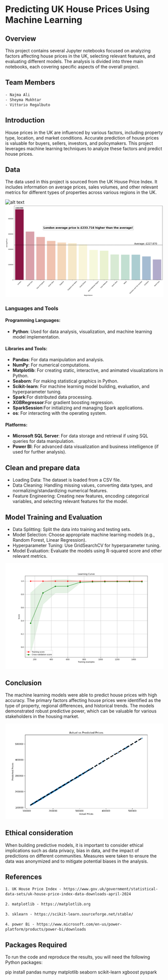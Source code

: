 # Predicting UK House Prices Using Machine Learning

## Overview 

This project contains several Jupyter notebooks focused on analyzing factors affecting house prices in the UK, selecting relevant features, and evaluating different models. The analysis is divided into three main notebooks, each covering specific aspects of the overall project.

## Team Members 
    - Najma Ali
    - Sheyma Mukhtar
    - Vittorio Regalbuto


## Introduction 

House prices in the UK are influenced by various factors, including property type, location, and market conditions. Accurate prediction of house prices is valuable for buyers, sellers, investors, and policymakers. This project leverages machine learning techniques to analyze these factors and predict house prices.

## Data

The data used in this project is sourced from the UK House Price Index. It includes information on average prices, sales volumes, and other relevant metrics for different types of properties across various regions in the UK.

![alt text](<Screenshot 2024-07-22 202208-1.png>)
![alt text](Output/by_region.png)

### Languages and Tools

#### Programming Languages:
- **Python**: Used for data analysis, visualization, and machine learning model implementation.

#### Libraries and Tools:
- **Pandas**: For data manipulation and analysis.
- **NumPy**: For numerical computations.
- **Matplotlib**: For creating static, interactive, and animated visualizations in Python.
- **Seaborn**: For making statistical graphics in Python.
- **Scikit-learn**: For machine learning model building, evaluation, and hyperparameter tuning.
- **Spark**:For distributed data processing.
- **XGBRegressor**:For gradient boosting regression.
- **SparkSession**:For initializing and managing Spark applications.
- **os**: For interacting with the operating system.

#### Platforms:

- **Microsoft SQL Server**: For data storage and retrieval if using SQL queries for data manipulation.
- **Power BI**: For advanced data visualization and business intelligence (if used for further analysis).


## Clean and prepare data

 - Loading Data: The dataset is loaded from a CSV file.
 - Data Cleaning: Handling missing values, converting data types, and normalizing/standardizing numerical features.
 - Feature Engineering: Creating new features, encoding categorical variables, and selecting relevant features for the model.

## Model Training and Evaluation

 - Data Splitting: Split the data into training and testing sets.
 - Model Selection: Choose appropriate machine learning models (e.g., Random Forest, Linear Regression).
 - Hyperparameter Tuning: Use GridSearchCV for hyperparameter tuning.
 - Model Evaluation: Evaluate the models using R-squared score and other relevant metrics.

![alt text](Output/learning_curve.png)

## Conclusion

The machine learning models were able to predict house prices with high accuracy. The primary factors affecting house prices were identified as the type of property, regional differences, and historical trends. The models demonstrated robust predictive power, which can be valuable for various stakeholders in the housing market.

![alt text](Output/actual_vs_predicted.png)

## Ethical consideration

When building predictive models, it is important to consider ethical implications such as data privacy, bias in data, and the impact of predictions on different communities. Measures were taken to ensure the data was anonymized and to mitigate potential biases in the analysis.

## References

    1. UK House Price Index - https://www.gov.uk/government/statistical-data-sets/uk-house-price-index-data-downloads-april-2024

    2. matplotlib - https://matplotlib.org

    3. sklearn - https://scikit-learn.sourceforge.net/stable/

    4. power Bi - https://www.microsoft.com/en-us/power-platform/products/power-bi/downloads 

## Packages Required

To run the code and reproduce the results, you will need the following Python packages:

pip install pandas numpy matplotlib seaborn scikit-learn xgboost pyspark

